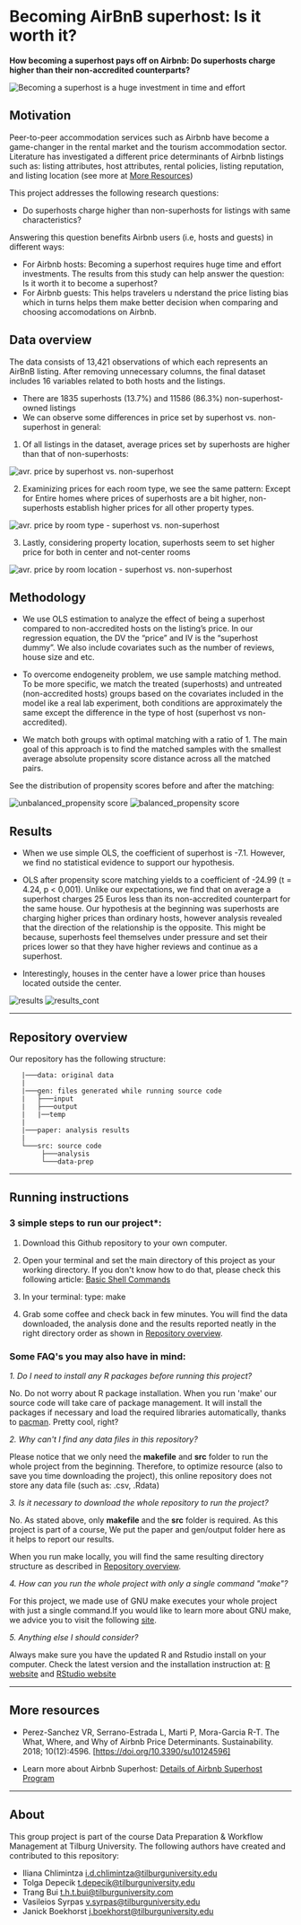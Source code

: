 # Becoming AirBnB superhost: Is it worth it? 

__How becoming a superhost pays off on Airbnb: Do superhosts charge higher than their non-accredited counterparts?__

![Becoming a superhost is a huge investment in time and effort](https://raw.githubusercontent.com/thtbui/group-9-investigating-airbnb/main/data/how%20to%20become%20a%20superhost.png)

## Motivation

Peer-to-peer accommodation services such as Airbnb have become a game-changer in the rental market and the tourism accommodation sector. Literature has investigated a different price determinants of Airbnb listings such as: listing attributes, host attributes, rental policies, listing reputation, and listing location (see more at [More Resources](#more-resources))

This project addresses the following research questions: 
+ Do superhosts charge higher than non-superhosts for listings with same characteristics? 

Answering this question benefits Airbnb users (i.e, hosts and guests) in different ways:
+ For Airbnb hosts: Becoming a superhost requires huge time and effort investments. The results from this study can help answer the question: Is it worth it to become a superhost? 
+ For Airbnb guests: This helps travelers u nderstand the price listing bias which in turns helps them make better decision when comparing and choosing accomodations on Airbnb.  

## Data overview

The data consists of 13,421 observations of which each represents an AirBnB listing. After removing unnecessary columns, the final dataset includes 16 variables related to both hosts and the listings.

+ There are 1835 superhosts (13.7%) and 11586 (86.3%) non-superhost-owned listings
+ We can observe some differences in price set by superhost vs. non-superhost in general:

1. Of all listings in the dataset, average prices set by superhosts are higher than that of non-superhosts:

![avr. price by superhost vs. non-superhost ](https://raw.githubusercontent.com/thtbui/group-9-investigating-airbnb/main/data/avg_price_superhost_nonsuperhost.png)

2. Examinizing prices for each room type, we see the same pattern: Except for Entire homes where prices of superhosts are a bit higher, non-superhosts establish higher prices for all other property types.

![avr. price by room type - superhost vs. non-superhost ](https://raw.githubusercontent.com/thtbui/group-9-investigating-airbnb/main/data/avg_price_by_roomtype_superhost_vs_nonsuperhost.png)

3. Lastly, considering property location, superhosts seem to set higher price for both in center and not-center rooms

![avr. price by room location - superhost vs. non-superhost ](https://raw.githubusercontent.com/thtbui/group-9-investigating-airbnb/main/data/avg_price_by_loc_superhost_vs_nonsuperhost.png)

## Methodology

+ We use OLS estimation to analyze the effect of being a superhost compared to non-accredited hosts on the listing’s price. In our regression equation, the DV the “price” and IV is the “superhost dummy”. We also include covariates such as the number of reviews, house size and etc.

+ To overcome endogeneity problem, we use sample matching method. To be more specific, we match the
treated (superhosts) and untreated (non-accredited hosts) groups based on the covariates included in
the model ike a real lab experiment, both conditions are approximately the same except the difference
in the type of host (superhost vs non-accredited).

+ We match both groups with optimal matching with a ratio of 1. The main goal of this approach is to
find the matched samples with the smallest average absolute propensity score distance across all the
matched pairs.

See the distribution of propensity scores before and after the matching:

![unbalanced_propensity score](https://raw.githubusercontent.com/tolga1902/tolga/main/unbalanced.PNG)
![balanced_propensity score](https://raw.githubusercontent.com/tolga1902/tolga/main/balanced.PNG)

## Results

+ When we use simple OLS, the coefficient of superhost is -7.1. However, we find no statistical evidence to support our hypothesis.

+ OLS after propensity score matching yields to a coefficient of -24.99 (t = 4.24, p < 0,001). Unlike
our expectations, we find that on average a superhost charges 25 Euros less than its non-accredited
counterpart for the same house. Our hypothesis at the beginning was superhosts are charging higher
prices than ordinary hosts, however analysis revealed that the direction of the relationship is the
opposite. This might be because, superhosts feel themselves under pressure and set their prices lower
so that they have higher reviews and continue as a superhost.

+ Interestingly, houses in the center have a lower price than houses located outside the center.

![results](https://raw.githubusercontent.com/tolga1902/tolga/main/result_1.PNG)
![results_cont](https://raw.githubusercontent.com/tolga1902/tolga/main/result_2.PNG)

***

## Repository overview

Our repository has the following structure:
```
   |───data: original data
   |
   |───gen: files generated while running source code
   |   ├───input
   |   ├───output
   |   |──temp
   |
   |───paper: analysis results
   |  
   └───src: source code
        ├───analysis
        └───data-prep
```
***

## Running instructions

### 3 simple steps to run our project*:

1. Download this Github repository to your own computer.
2. Open your terminal and set the main directory of this project as your working directory. If you don't know how to do that, please check this following article: [Basic Shell Commands](https://swcarpentry.github.io/shell-novice/reference.html)

3. In your terminal: type: make

4. Grab some coffee and check back in few minutes. You will find the data downloaded, the analysis done and the results reported neatly in the right directory order as shown in [Repository overview](#repository-overview).

### Some FAQ's you may also have in mind:

*1. Do I need to install any R packages before running this project?*

No. Do not worry about R package installation. When you run 'make' our source code will take care of package management. It will install the packages if necessary and load the required libraries automatically, thanks to [pacman](https://www.rdocumentation.org/packages/pacman/versions/0.5.1). Pretty cool, right?

*2. Why can't I find any data files in this repository?*

Please notice that we only need the **makefile** and **src** folder to run the whole project from the beginning. Therefore, to optimize resource (also to save you time downloading the project), this online repository does not store any data file (such as: .csv, .Rdata)

*3. Is it necessary to download the whole repository to run the project?*

No. As stated above, only **makefile** and the **src** folder is required. As this project is part of a course, We put the paper and gen/output folder here as it helps to report our results.

When you run make locally, you will find the same resulting directory structure as described in [Repository overview](#repository-overview).

*4. How can you run the whole project with only a single command "make"?*

For this project, we made use of GNU make executes your whole project with just a single command.If you would like to learn more about GNU make, we advice you to visit the following [site](https://tilburgsciencehub.com/building-blocks/automate-and-execute-your-work/automate-your-workflow/what-are-makefiles/).

*5. Anything else I should consider?*

Always make sure you have the updated R and Rstudio install on your computer.
Check the latest version and the installation instruction at: [R website](https://www.r-project.org/) and [RStudio website](https://www.rstudio.com/)

***

## More resources

+ Perez-Sanchez VR, Serrano-Estrada L, Marti P, Mora-Garcia R-T. The What, Where, and Why of Airbnb Price Determinants. Sustainability. 2018; 10(12):4596. [https://doi.org/10.3390/su10124596]

+ Learn more about Airbnb Superhost: [Details of Airbnb Superhost Program](https://www.airbnb.com/d/superhost)

***

## About

This group project is part of the course Data Preparation & Workflow Management at Tilburg University. The following authors have created and contributed to this repository:
+ Iliana Chlimintza <i.d.chlimintza@tilburguniversity.edu>
+ Tolga Depecik <t.depecik@tilburguniversity.edu>
+ Trang Bui <t.h.t.bui@tilburguniversity.com> 
+ Vasileios Syrpas <v.syrpas@tilburguniversity.edu>
+ Janick Boekhorst <j.boekhorst@tilburguniversity.edu>


